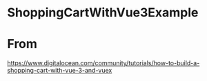 # ShoppingCartWithVue3Example

# From
https://www.digitalocean.com/community/tutorials/how-to-build-a-shopping-cart-with-vue-3-and-vuex